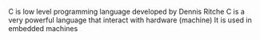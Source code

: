 C is low level programming language developed by Dennis Ritche
C is a very powerful language that interact with hardware (machine)
It is used in embedded machines
